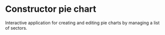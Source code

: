 # Constructor pie chart

Interactive application for creating and editing pie charts by managing a list of sectors.
